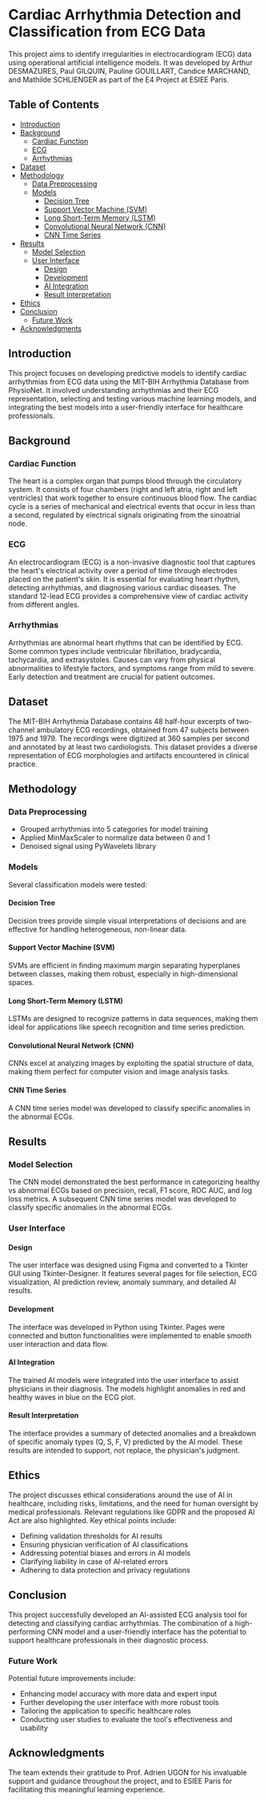 # Cardiac Arrhythmia Detection and Classification from ECG Data

This project aims to identify irregularities in electrocardiogram (ECG) data using operational artificial intelligence models. It was developed by Arthur DESMAZURES, Paul GILQUIN, Pauline GOUILLART, Candice MARCHAND, and Mathilde SCHLIENGER as part of the E4 Project at ESIEE Paris.

## Table of Contents
- [Introduction](#introduction)
- [Background](#background)
  - [Cardiac Function](#cardiac-function)
  - [ECG](#ecg)
  - [Arrhythmias](#arrhythmias)
- [Dataset](#dataset) 
- [Methodology](#methodology)
  - [Data Preprocessing](#data-preprocessing)
  - [Models](#models)
    - [Decision Tree](#decision-tree)
    - [Support Vector Machine (SVM)](#support-vector-machine-svm)
    - [Long Short-Term Memory (LSTM)](#long-short-term-memory-lstm)
    - [Convolutional Neural Network (CNN)](#convolutional-neural-network-cnn)
    - [CNN Time Series](#cnn-time-series)
- [Results](#results)
  - [Model Selection](#model-selection)
  - [User Interface](#user-interface)
    - [Design](#design)
    - [Development](#development)
    - [AI Integration](#ai-integration)
    - [Result Interpretation](#result-interpretation)
- [Ethics](#ethics)
- [Conclusion](#conclusion)
  - [Future Work](#future-work)
- [Acknowledgments](#acknowledgments)

## Introduction
This project focuses on developing predictive models to identify cardiac arrhythmias from ECG data using the MIT-BIH Arrhythmia Database from PhysioNet. It involved understanding arrhythmias and their ECG representation, selecting and testing various machine learning models, and integrating the best models into a user-friendly interface for healthcare professionals.

## Background

### Cardiac Function
The heart is a complex organ that pumps blood through the circulatory system. It consists of four chambers (right and left atria, right and left ventricles) that work together to ensure continuous blood flow. The cardiac cycle is a series of mechanical and electrical events that occur in less than a second, regulated by electrical signals originating from the sinoatrial node.

### ECG
An electrocardiogram (ECG) is a non-invasive diagnostic tool that captures the heart's electrical activity over a period of time through electrodes placed on the patient's skin. It is essential for evaluating heart rhythm, detecting arrhythmias, and diagnosing various cardiac diseases. The standard 12-lead ECG provides a comprehensive view of cardiac activity from different angles.

### Arrhythmias
Arrhythmias are abnormal heart rhythms that can be identified by ECG. Some common types include ventricular fibrillation, bradycardia, tachycardia, and extrasystoles. Causes can vary from physical abnormalities to lifestyle factors, and symptoms range from mild to severe. Early detection and treatment are crucial for patient outcomes.

## Dataset
The MIT-BIH Arrhythmia Database contains 48 half-hour excerpts of two-channel ambulatory ECG recordings, obtained from 47 subjects between 1975 and 1979. The recordings were digitized at 360 samples per second and annotated by at least two cardiologists. This dataset provides a diverse representation of ECG morphologies and artifacts encountered in clinical practice.

## Methodology

### Data Preprocessing
- Grouped arrhythmias into 5 categories for model training
- Applied MinMaxScaler to normalize data between 0 and 1
- Denoised signal using PyWavelets library

### Models
Several classification models were tested:

#### Decision Tree
Decision trees provide simple visual interpretations of decisions and are effective for handling heterogeneous, non-linear data.

#### Support Vector Machine (SVM)
SVMs are efficient in finding maximum margin separating hyperplanes between classes, making them robust, especially in high-dimensional spaces.

#### Long Short-Term Memory (LSTM) 
LSTMs are designed to recognize patterns in data sequences, making them ideal for applications like speech recognition and time series prediction.

#### Convolutional Neural Network (CNN)
CNNs excel at analyzing images by exploiting the spatial structure of data, making them perfect for computer vision and image analysis tasks.

#### CNN Time Series
A CNN time series model was developed to classify specific anomalies in the abnormal ECGs.

## Results

### Model Selection
The CNN model demonstrated the best performance in categorizing healthy vs abnormal ECGs based on precision, recall, F1 score, ROC AUC, and log loss metrics. A subsequent CNN time series model was developed to classify specific anomalies in the abnormal ECGs.

### User Interface

#### Design
The user interface was designed using Figma and converted to a Tkinter GUI using Tkinter-Designer. It features several pages for file selection, ECG visualization, AI prediction review, anomaly summary, and detailed AI results.

#### Development
The interface was developed in Python using Tkinter. Pages were connected and button functionalities were implemented to enable smooth user interaction and data flow.

#### AI Integration
The trained AI models were integrated into the user interface to assist physicians in their diagnosis. The models highlight anomalies in red and healthy waves in blue on the ECG plot.

#### Result Interpretation
The interface provides a summary of detected anomalies and a breakdown of specific anomaly types (Q, S, F, V) predicted by the AI model. These results are intended to support, not replace, the physician's judgment.

## Ethics
The project discusses ethical considerations around the use of AI in healthcare, including risks, limitations, and the need for human oversight by medical professionals. Relevant regulations like GDPR and the proposed AI Act are also highlighted. Key ethical points include:
- Defining validation thresholds for AI results
- Ensuring physician verification of AI classifications
- Addressing potential biases and errors in AI models
- Clarifying liability in case of AI-related errors
- Adhering to data protection and privacy regulations

## Conclusion
This project successfully developed an AI-assisted ECG analysis tool for detecting and classifying cardiac arrhythmias. The combination of a high-performing CNN model and a user-friendly interface has the potential to support healthcare professionals in their diagnostic process.

### Future Work
Potential future improvements include:
- Enhancing model accuracy with more data and expert input
- Further developing the user interface with more robust tools
- Tailoring the application to specific healthcare roles
- Conducting user studies to evaluate the tool's effectiveness and usability

## Acknowledgments
The team extends their gratitude to Prof. Adrien UGON for his invaluable support and guidance throughout the project, and to ESIEE Paris for facilitating this meaningful learning experience.
